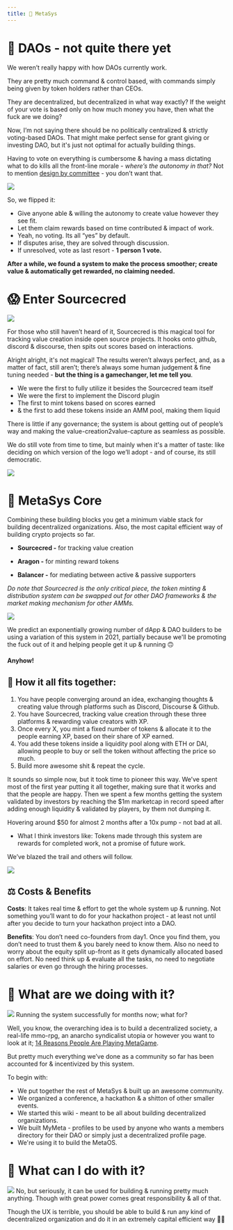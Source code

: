 ```yaml
---
title: 🕋 MetaSys
---
```


# 😬 DAOs - not quite there yet

We weren’t really happy with how DAOs currently work.

They are pretty much command & control based, with commands simply being given by token holders rather than CEOs.

They are decentralized, but decentralized in what way exactly? 
If the weight of your vote is based only on how much money you have, then what the fuck are we doing?

Now, I’m not saying there should be no politically centralized & strictly voting-based DAOs. That might make perfect sense for grant giving or investing DAO, but it's just not optimal for actually building things.

Having to vote on everything is cumbersome & having a mass dictating what to do kills all the front-line morale - _where’s the autonomy in that?_ Not to mention [design by committee](https://en.wikipedia.org/wiki/Design_by_committee) - you don’t want that.

![](https://cdn.substack.com/image/fetch/w_1456,c_limit,f_auto,q_auto:good,fl_progressive:steep/https%3A%2F%2Fbucketeer-e05bbc84-baa3-437e-9518-adb32be77984.s3.amazonaws.com%2Fpublic%2Fimages%2F09040661-3019-427b-b066-eb9017b17e9c_500x649.png)

So, we flipped it:

-   Give anyone able & willing the autonomy to create value however they see fit.
-   Let them claim rewards based on time contributed & impact of work.
-   Yeah, no voting. Its all “yes” by default.
-   If disputes arise, they are solved through discussion.
-   If unresolved, vote as last resort - **1 person 1 vote.**
    

**After a while, we found a system to make the process smoother; create value & automatically get rewarded, no claiming needed.**

# 😱 Enter Sourcecred

![](https://cdn.substack.com/image/fetch/w_1456,c_limit,f_auto,q_auto:good,fl_progressive:steep/https%3A%2F%2Fbucketeer-e05bbc84-baa3-437e-9518-adb32be77984.s3.amazonaws.com%2Fpublic%2Fimages%2F34825e16-5251-4d68-924e-7cf4109ed8f1_432x433.png)

For those who still haven’t heard of it, Sourcecred is this magical tool for tracking value creation inside open source projects. It hooks onto github, discord & discourse, then spits out scores based on interactions.

Alright alright, it's not magical! The results weren’t always perfect, and, as a matter of fact, still aren’t; there’s always some human judgement & fine tuning needed - **but the thing is a gamechanger, let me tell you**.

-   We were the first to fully utilize it besides the Sourcecred team itself
-   We were the first to implement the Discord plugin
-   The first to mint tokens based on scores earned
-   & the first to add these tokens inside an AMM pool, making them liquid

There is little if any governance; the system is about getting out of people’s way and making the value-creation2value-capture as seamless as possible.

We do still vote from time to time, but mainly when it's a matter of taste: like deciding on which version of the logo we’ll adopt - and of course, its still democratic.

![](https://cdn.substack.com/image/fetch/w_1456,c_limit,f_auto,q_auto:good,fl_lossy/https%3A%2F%2Fbucketeer-e05bbc84-baa3-437e-9518-adb32be77984.s3.amazonaws.com%2Fpublic%2Fimages%2F7e44c674-f6c1-4dec-a397-71bcee12f0c5_486x273.gif)

# 🐙 MetaSys Core

Combining these building blocks you get a minimum viable stack for building decentralized organizations. Also, the most capital efficient way of building crypto projects so far.

-   **Sourcecred -** for tracking value creation
    
-   **Aragon -** for minting reward tokens
    
-   **Balancer -** for mediating between active & passive supporters
    

*Do note that Sourcecred is the only critical piece, the token minting & distribution system can be swapped out for other DAO frameworks & the market making mechanism for other AMMs.*

![](https://cdn.substack.com/image/fetch/w_1456,c_limit,f_auto,q_auto:good,fl_progressive:steep/https%3A%2F%2Fbucketeer-e05bbc84-baa3-437e-9518-adb32be77984.s3.amazonaws.com%2Fpublic%2Fimages%2F3d09b47a-8074-404c-819a-38f134b45dd9_1034x868.png)

We predict an exponentially growing number of dApp & DAO builders to be using a variation of this system in 2021, partially because we'll be promoting the fuck out of it and helping people get it up & running 🙃

#### Anyhow!

## 🧩 How it all fits together:

1.  You have people converging around an idea, exchanging thoughts & creating value through platforms such as Discord, Discourse & Github.
2.  You have Sourcecred, tracking value creation through these three platforms & rewarding value creators with XP.
3.  Once every X, you mint a fixed number of tokens & allocate it to the people earning XP, based on their share of XP earned.
4.  You add these tokens inside a liquidity pool along with ETH or DAI, allowing people to buy or sell the token without affecting the price so much.
5.  Build more awesome shit & repeat the cycle.
    

It sounds so simple now, but it took time to pioneer this way. We’ve spent most of the first year putting it all together, making sure that it works and that the people are happy. Then we spent a few months getting the system validated by investors by reaching the $1m marketcap in record speed after adding enough liquidity & validated by players, by them not dumping it.

Hovering around $50 for almost 2 months after a 10x pump - not bad at all.

-   What I think investors like: Tokens made through this system are rewards for completed work, not a promise of future work.
    

We’ve blazed the trail and others will follow.

![](https://cdn.substack.com/image/fetch/w_1456,c_limit,f_auto,q_auto:good,fl_progressive:steep/https%3A%2F%2Fbucketeer-e05bbc84-baa3-437e-9518-adb32be77984.s3.amazonaws.com%2Fpublic%2Fimages%2Fb2c2d5d4-089b-4c8d-ac9d-4d3f052659d1_577x575.png)

## ⚖️ Costs & Benefits

**Costs**: It takes real time & effort to get the whole system up & running. Not something you’ll want to do for your hackathon project - at least not until after you decide to turn your hackathon project into a DAO.

**Benefits**: You don’t need co-founders from day1. Once you find them, you don’t need to trust them & you barely need to know them. Also no need to worry about the equity split up-front as it gets dynamically allocated based on effort. No need think up & evaluate all the tasks, no need to negotiate salaries or even go through the hiring processes.

# 🤔 What are we doing with it?
![](https://cdn.substack.com/image/fetch/w_1456,c_limit,f_auto,q_auto:good,fl_progressive:steep/https%3A%2F%2Fbucketeer-e05bbc84-baa3-437e-9518-adb32be77984.s3.amazonaws.com%2Fpublic%2Fimages%2F24c2be6c-5abe-4309-a966-16010f305b03_463x600.png)
Running the system successfully for months now; what for?

Well, you know, the overarching idea is to build a decentralized society, a real-life mmo-rpg, an anarcho syndicalist utopia or however you want to look at it; [14 Reasons People Are Playing MetaGame](https://metagame.substack.com/p/meta-41-season1-launched--02e).

But pretty much everything we’ve done as a community so far has been accounted for & incentivized by this system.

To begin with:

-   We put together the rest of MetaSys & built up an awesome community.
-   We organized a conference, a hackathon & a shitton of other smaller events.
-   We started this wiki - meant to be all about building decentralized organizations.
-   We built MyMeta - profiles to be used by anyone who wants a members directory for their DAO or simply just a decentralized profile page.
-   We're using it to build the MetaOS.


# 🤔 What can I do with it?
![](https://imgur.com/4oFZ9t6.png)
No, but seriously, it can be used for building & running pretty much anything. Though with great power comes great responsibility & all of that.

Though the UX is terrible, you should be able to build & run any kind of decentralized organization and do it in an extremely capital efficient way 🤷‍♂️
